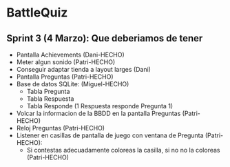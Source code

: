 # BattleQuiz

Sprint 3 (4 Marzo): Que deberiamos de tener
-------------------------------------------
- Pantalla Achievements (Dani-HECHO)
- Meter algun sonido (Patri-HECHO)
- Conseguir adaptar tienda a layout larges (Dani)
- Pantalla Preguntas (Patri-HECHO)
- Base de datos SQLite: (Miguel-HECHO)
	- Tabla Pregunta
	- Tabla Respuesta
	- Tabla Responde (1 Respuesta responde Pregunta 1)
- Volcar la informacion de la BBDD en la pantalla Preguntas (Patri-HECHO)
- Reloj Preguntas (Patri-HECHO)
- Listener en casillas de pantalla de juego con ventana de Pregunta (Patri-HECHO):
	- Si contestas adecuadamente coloreas la casilla, si no no la coloreas (Patri-HECHO)
